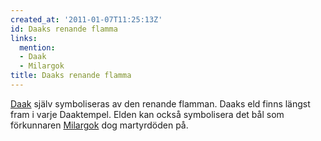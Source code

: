 ```yaml
---
created_at: '2011-01-07T11:25:13Z'
id: Daaks renande flamma
links:
  mention:
  - Daak
  - Milargok
title: Daaks renande flamma
---
```


[Daak] själv symboliseras av den renande flamman. Daaks eld finns längst fram i varje Daaktempel.
Elden kan också symbolisera det bål som förkunnaren [Milargok] dog martyrdöden på.

  [Daak]: Daak
  [Milargok]: Milargok

